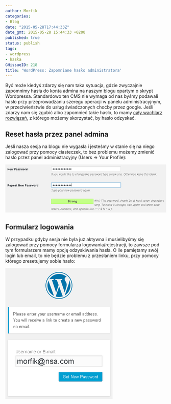 ```yaml
---
author: Morfik
categories:
- Blog
date: "2015-05-28T17:44:33Z"
date_gmt: 2015-05-28 15:44:33 +0200
published: true
status: publish
tags:
- wordpress
- hasła
GHissueID: 218
title: 'WordPress: Zapomniane hasło administratora'
---
```


Być może kiedyś zdarzy się nam taka sytuacja, gdzie zwyczajnie zapomnimy hasła do konta admina na
naszym blogu opartym o skrypt Wordpressa. Standardowo ten CMS nie wymaga od nas byśmy podawali hasło
przy przeprowadzaniu szeregu operacji w panelu administracyjnym, w przeciwieństwie do usług
świadczonych choćby przez google. Jeśli zdarzy nam się zgubić albo zapomnieć takie hasło, to mamy
[cały wachlarz rozwiązań](https://codex.wordpress.org/Resetting_Your_Password), z którego możemy
skorzystać, by hasło odzyskać.

<!--more-->
## Reset hasła przez panel admina

Jeśli nasza sesja na blogu nie wygasła i jesteśmy w stanie się na niego zalogować przy pomocy
ciasteczek, to bez problemu możemy zmienić hasło przez panel administracyjny (Users => Your
Profile):

![zmiana-hasla-przez-panel-admina](/img/2015/05/1.zmiana-hasla-przez-panel-admina.png#huge)

## Formularz logowania

W przypadku gdyby sesja nie była już aktywna i musielibyśmy się zalogować przy pomocy formularza
logowania/rejestracji, to zawsze pod tym formularzem mamy opcję odzyskiwania hasła. O ile pamiętamy
swój login lub email, to nie będzie problemu z przesłaniem linku, przy pomocy którego zresetujemy
sobie hasło:

![zmiana-hasla-przez-email](/img/2015/05/2.zmiana-hasla-przez-email.png#small)
